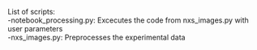 List of scripts: <br/> 
-notebook_processing.py: Excecutes the code from nxs_images.py with user parameters <br/> 
-nxs_images.py: Preprocesses the experimental data   
